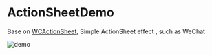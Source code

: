 # ActionSheetDemo
Base on [WCActionSheet](https://github.com/wokalski/WCActionSheet), 
Simple ActionSheet effect , such as WeChat    
    
    
![demo](/Users/mac/Documents/ActionSheetDemo/demo.gif)  